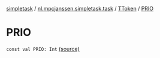 [simpletask](../../index.md) / [nl.mpcjanssen.simpletask.task](../index.md) / [TToken](index.md) / [PRIO](.)

# PRIO

`const val PRIO: Int` [(source)](https://github.com/mpcjanssen/simpletask-android/blob/master/src/main/java/nl/mpcjanssen/simpletask/task/Task.kt#L477)